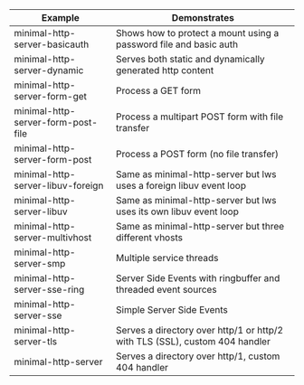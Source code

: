|Example|Demonstrates|
---|---
minimal-http-server-basicauth|Shows how to protect a mount using a password file and basic auth
minimal-http-server-dynamic|Serves both static and dynamically generated http content
minimal-http-server-form-get|Process a GET form
minimal-http-server-form-post-file|Process a multipart POST form with file transfer
minimal-http-server-form-post|Process a POST form (no file transfer)
minimal-http-server-libuv-foreign|Same as minimal-http-server but lws uses a foreign libuv event loop
minimal-http-server-libuv|Same as minimal-http-server but lws uses its own libuv event loop
minimal-http-server-multivhost|Same as minimal-http-server but three different vhosts
minimal-http-server-smp|Multiple service threads
minimal-http-server-sse-ring|Server Side Events with ringbuffer and threaded event sources
minimal-http-server-sse|Simple Server Side Events
minimal-http-server-tls|Serves a directory over http/1 or http/2 with TLS (SSL), custom 404 handler
minimal-http-server|Serves a directory over http/1, custom 404 handler

